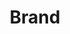 ---
layout: component.njk
tags: 
    - lean_components_fr
key: brand-lean_fr
title: Brand
parent: basics-lean_fr
image: lean/overview/brand.webp
keywords: logo, brand, signet, pleitegeier
order: 10
availablelanguages: 
    - de
    - en
---